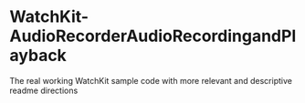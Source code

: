 # WatchKit-AudioRecorderAudioRecordingandPlayback
The real working WatchKit sample code with more relevant and descriptive readme directions

